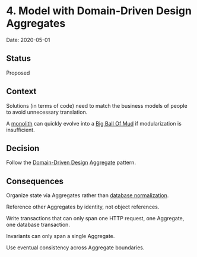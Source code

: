 # 4. Model with Domain-Driven Design Aggregates

Date: 2020-05-01

## Status

Proposed

## Context

Solutions (in terms of code) need to match the business models of people to avoid unnecessary translation.

A [monolith] can quickly evolve into a [Big Ball Of Mud] if modularization is insufficient.

## Decision

Follow the [Domain-Driven Design] [Aggregate] pattern.

## Consequences

Organize state via Aggregates rather than [database normalization].

Reference other Aggregates by identity, not object references.

Write transactions that can only span one HTTP request, one Aggregate, one database transaction.

Invariants can only span a single Aggregate.

Use eventual consistency across Aggregate boundaries.

[Aggregate]: https://dddcommunity.org/library/vernon_2011/
[Big Ball Of Mud]: https://www.martinfowler.com/bliki/MonolithFirst.html
[Database normalization]: https://image.slidesharecdn.com/driveyourdbacrazyin3easysteps-111012161437-phpapp01/95/drive-your-dba-crazy-in-3-easy-steps-15-728.jpg?cb=1318493600
[Domain-Driven Design]: https://dddcommunity.org/learning-ddd/what_is_ddd/
[Monolith]: ./0003-monolith.md
